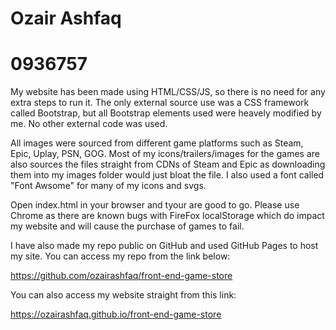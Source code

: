 # Ozair Ashfaq
# 0936757

My website has been made using HTML/CSS/JS, so there is no need for any extra steps to run it. The only external source use was a CSS framework called Bootstrap, but all Bootstrap elements used were heavely modified by me. No other external code was used. 

All images were sourced from different game platforms such as Steam, Epic, Uplay, PSN, GOG. Most of my icons/trailers/images for the games are also sources the files straight from CDNs of Steam and Epic as downloading them into my images folder would just bloat the file. I also used a font called "Font Awsome" for many of my icons and svgs.

Open index.html in your browser and tyour are good to go. Please use Chrome as there are known bugs with FireFox localStorage which do impact my website and will cause the purchase of games to fail.

I have also made my repo public on GitHub and used GitHub Pages to host my site. You can access my repo from the link below:

https://github.com/ozairashfaq/front-end-game-store

You can also access my website straight from this link:

https://ozairashfaq.github.io/front-end-game-store
